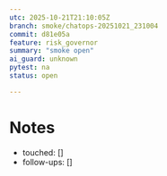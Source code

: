 ```yaml
---
utc: 2025-10-21T21:10:05Z
branch: smoke/chatops-20251021_231004
commit: d81e05a
feature: risk_governor
summary: "smoke open"
ai_guard: unknown
pytest: na
status: open

---
```

# Notes
- touched: []
- follow-ups: []

